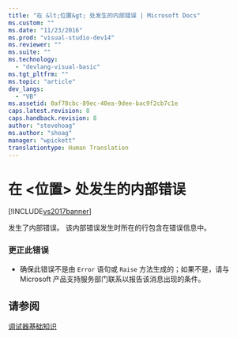 ```yaml
---
title: "在 &lt;位置&gt; 处发生的内部错误 | Microsoft Docs"
ms.custom: ""
ms.date: "11/23/2016"
ms.prod: "visual-studio-dev14"
ms.reviewer: ""
ms.suite: ""
ms.technology: 
  - "devlang-visual-basic"
ms.tgt_pltfrm: ""
ms.topic: "article"
dev_langs: 
  - "VB"
ms.assetid: 0af78cbc-89ec-40ea-9dee-bac9f2cb7c1e
caps.latest.revision: 8
caps.handback.revision: 8
author: "stevehoag"
ms.author: "shoag"
manager: "wpickett"
translationtype: Human Translation
---
```

# 在 &lt;位置&gt; 处发生的内部错误
[!INCLUDE[vs2017banner](../../../csharp/includes/vs2017banner.md)]

发生了内部错误。  该内部错误发生时所在的行包含在错误信息中。  
  
### 更正此错误  
  
-   确保此错误不是由 `Error` 语句或 `Raise` 方法生成的；如果不是，请与 Microsoft 产品支持服务部门联系以报告该消息出现的条件。  
  
## 请参阅  
 [调试器基础知识](/visual-studio/debugger/debugger-basics)